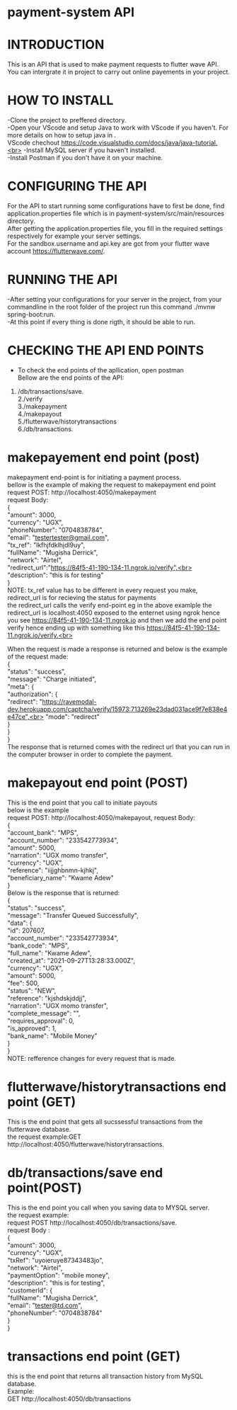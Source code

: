 # payment-system API

# INTRODUCTION

This is an API that is used to make payment requests to flutter wave API.<br>
You can intergrate it in project to carry out online payements in your project.

# HOW TO INSTALL

-Clone the project to preffered directory.<br>
-Open your VScode and setup Java to work with VScode if you haven't. For more details on how to setup java in .<br>
VScode chechout https://code.visualstudio.com/docs/java/java-tutorial.<br>
-Install MySQL server if you haven't installed.<br>
-Install Postman if you don't have it on your machine.<br>

# CONFIGURING THE API

For the API to start running some configurations have to first be done, find application.properties file which is in payment-system/src/main/resources directory.<br>
After getting the application.properties file, you fill in the required settings respectively for example your server settings.<br>
For the sandbox.username and api.key are got from your flutter wave account https://flutterwave.com/.

# RUNNING THE API

-After setting your configurations for your server in the project, from your commandline in the root folder of the project run this command ./mvnw spring-boot:run.<br>
-At this point if every thing is done rigth, it should be able to run.<br>

# CHECKING THE API END POINTS

- To check the end points of the apllication, open postman<br>
Bellow are the end points of the API:
1. /db/transactions/save.<br>
2./verify<br>
3./makepayment<br>
4./makepayout<br>
5./flutterwave/historytransactions<br>
6./db/transactions.<br>

# makepayement end point (post)
makepayment end-point is for initiating a payment process.<br>
bellow is the example of making the request to makepayment end point<br>
request POST: http://localhost:4050/makepayment<br>
request Body:<br>
{<br>
    "amount": 3000,<br>
    "currency": "UGX",<br>
    "phoneNumber": "0704838784",<br>
    "email": "testertester@gmail.com",<br>
    "tx_ref": "lkfhjfdklhjdl9uy",<br>
    "fullName": "Mugisha Derrick",<br>
    "network": "Airtel",<br>
    "redirect_url":"https://84f5-41-190-134-11.ngrok.io/verify",<br>
    "description": "this is for testing"<br>
 }   <br>
NOTE: tx_ref value has to be different in every request you make, redirect_url is for recieving the status for payments<br>
the redirect_url calls the verify end-point eg in the above examlple the redirect_url is localhost:4050 exposed to the enternet using ngrok hence you see https://84f5-41-190-134-11.ngrok.io and then we add the end point verify hence ending up with something like this https://84f5-41-190-134-11.ngrok.io/verify.<br>

When the request is made a response is returned and below is the example of the request made:<br>
{<br>
    "status": "success",<br>
    "message": "Charge initiated",<br>
    "meta": {<br>
        "authorization": {<br>
            "redirect": "https://ravemodal-dev.herokuapp.com/captcha/verify/15973:713269e23dad031ace9f7e838e4e47ce",<br>
            "mode": "redirect"<br>
        }<br>
    }<br>
}<br>
The response that is returned comes with the redirect url that you can  run in the computer browser in order to complete the payment.
# makepayout end point (POST)
This is the end point that you call to initiate payouts<br>
below is the example<br>
request POST: http://localhost:4050/makepayout,
request Body:<br>
{<br>
  "account_bank": "MPS",<br>
  "account_number": "233542773934",<br>
  "amount": 5000,<br>
  "narration": "UGX momo transfer",<br>
  "currency": "UGX",<br>
  "reference": "iijjghbnmn-kjhkj",<br>
  "beneficiary_name": "Kwame Adew"<br>
}<br>
Below is the response that is returned:<br>
{<br>
    "status": "success",<br>
    "message": "Transfer Queued Successfully",<br>
    "data": {<br>
        "id": 207607,<br>
        "account_number": "233542773934",<br>
        "bank_code": "MPS",<br>
        "full_name": "Kwame Adew",<br>
        "created_at": "2021-09-27T13:28:33.000Z",<br>
        "currency": "UGX",<br>
        "amount": 5000,<br>
        "fee": 500,<br>
        "status": "NEW",<br>
        "reference": "kjshdskjddjj",<br>
        "narration": "UGX momo transfer",<br>
        "complete_message": "",<br>
        "requires_approval": 0,<br>
        "is_approved": 1,<br>
        "bank_name": "Mobile Money"<br>
    }<br>
}<br>
NOTE: refference changes for every request that is made.<br>

# flutterwave/historytransactions end point (GET)
This is the end point that gets all sucssessful transactions from the flutterwave database.<br>
the request example:GET http://localhost:4050/flutterwave/historytransactions.<br>

# db/transactions/save end point(POST)

This is the end point you call when you saving data to MYSQL server.<br>
the request example:<br>
request POST http://localhost:4050/db/transactions/save.<br>
request Body :<br>
{<br>
    "amount": 3000,<br>
    "currency": "UGX",<br>
    "txRef": "uyoieruye87343483jo",<br>
    "network": "Airtel",<br>
    "paymentOption": "mobile money",<br>
    "description": "this is for testing",<br>
    "customerId": {<br>
        "fullName": "Mugisha Derrick",<br>
        "email": "tester@td.com",<br>
        "phoneNumber": "0704838784"<br>
    }<br>
}<br>

# transactions end point (GET)

this is the end point that returns all transaction history from MySQL database.<br>
Example:<br> GET http://localhost:4050/db/transactions



